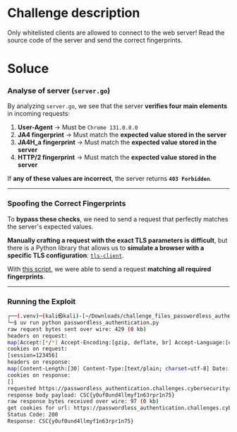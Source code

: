 # Challenge description

Only whitelisted clients are allowed to connect to the web server!
Read the source code of the server and send the correct fingerprints.

# Soluce

### **Analyse of server (`server.go`)**
By analyzing `server.go`, we see that the server **verifies four main elements** in incoming requests:
1. **User-Agent** → Must be `Chrome 131.0.0.0`
2. **JA4 fingerprint** → Must match the **expected value stored in the server**
3. **JA4H_a fingerprint** → Must match the **expected value stored in the server**
4. **HTTP/2 fingerprint** → Must match the **expected value stored in the server**

If **any of these values are incorrect**, the server returns **`403 Forbidden`**.

---

### **Spoofing the Correct Fingerprints**
To **bypass these checks**, we need to send a request that perfectly matches the server's expected values.

**Manually crafting a request with the exact TLS parameters is difficult**, but there is a Python library that allows us to **simulate a browser with a specific TLS configuration**: [`tls-client`](https://github.com/FlorianREGAZ/tls-client).

With [this script](passwordless_authentication.py), we were able to send a request **matching all required fingerprints**.

---

### **Running the Exploit**
```bash
┌──(.venv)─(kali㉿kali)-[~/Downloads/challenge_files_passwordless_authentication]
└─$ uv run python passwordless_authentication.py
raw request bytes sent over wire: 429 (0 kb)
headers on request:
map[Accept:[*/*] Accept-Encoding:[gzip, deflate, br] Accept-Language:[en-US,en;q=0.5] Connection:[keep-alive] Cookie:[session=123456] Header-Order::[] Referer:[https://passwordless_authentication.challenges.cybersecuritychallenge.be/] User-Agent:[Mozilla/5.0 (Windows NT 10.0; Win64; x64) AppleWebKit/537.36 (KHTML, like Gecko) Chrome/131.0.0.0 Safari/537.36]]
cookies on request:
[session=123456]
headers on response:
map[Content-Length:[30] Content-Type:[text/plain; charset=utf-8] Date:[Sat, 15 Mar 2025 17:11:32 GMT]]
cookies on response:
[]
requested https://passwordless_authentication.challenges.cybersecuritychallenge.be/ : status 200
response body payload: CSC{y0uf0und4llmyf1n63rpr1n75}
raw response bytes received over wire: 97 (0 kb)
get cookies for url: https://passwordless_authentication.challenges.cybersecuritychallenge.be/
Status Code: 200
Response: CSC{y0uf0und4llmyf1n63rpr1n75}
```
